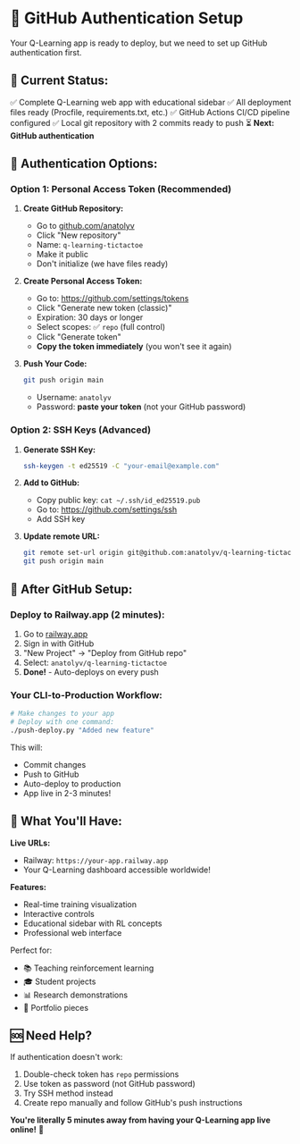 # 🔐 GitHub Authentication Setup

Your Q-Learning app is ready to deploy, but we need to set up GitHub authentication first.

## 🎯 Current Status:
✅ Complete Q-Learning web app with educational sidebar
✅ All deployment files ready (Procfile, requirements.txt, etc.)
✅ GitHub Actions CI/CD pipeline configured
✅ Local git repository with 2 commits ready to push
⏳ **Next: GitHub authentication**

## 🔑 Authentication Options:

### Option 1: Personal Access Token (Recommended)

1. **Create GitHub Repository:**
   - Go to [github.com/anatolyv](https://github.com/anatolyv)
   - Click "New repository"
   - Name: `q-learning-tictactoe`
   - Make it public
   - Don't initialize (we have files ready)

2. **Create Personal Access Token:**
   - Go to: https://github.com/settings/tokens
   - Click "Generate new token (classic)"
   - Expiration: 30 days or longer
   - Select scopes: ✅ `repo` (full control)
   - Click "Generate token"
   - **Copy the token immediately** (you won't see it again)

3. **Push Your Code:**
   ```bash
   git push origin main
   ```
   - Username: `anatolyv`
   - Password: **paste your token** (not your GitHub password)

### Option 2: SSH Keys (Advanced)

1. **Generate SSH Key:**
   ```bash
   ssh-keygen -t ed25519 -C "your-email@example.com"
   ```

2. **Add to GitHub:**
   - Copy public key: `cat ~/.ssh/id_ed25519.pub`
   - Go to: https://github.com/settings/ssh
   - Add SSH key

3. **Update remote URL:**
   ```bash
   git remote set-url origin git@github.com:anatolyv/q-learning-tictactoe.git
   git push origin main
   ```

## 🚀 After GitHub Setup:

### Deploy to Railway.app (2 minutes):
1. Go to [railway.app](https://railway.app)
2. Sign in with GitHub
3. "New Project" → "Deploy from GitHub repo"
4. Select: `anatolyv/q-learning-tictactoe`
5. **Done!** - Auto-deploys on every push

### Your CLI-to-Production Workflow:
```bash
# Make changes to your app
# Deploy with one command:
./push-deploy.py "Added new feature"
```

This will:
- Commit changes
- Push to GitHub
- Auto-deploy to production
- App live in 2-3 minutes!

## 🎯 What You'll Have:

**Live URLs:**
- Railway: `https://your-app.railway.app`
- Your Q-Learning dashboard accessible worldwide!

**Features:**
- Real-time training visualization
- Interactive controls
- Educational sidebar with RL concepts
- Professional web interface

Perfect for:
- 📚 Teaching reinforcement learning
- 🎓 Student projects
- 📊 Research demonstrations
- 🤖 Portfolio pieces

## 🆘 Need Help?

If authentication doesn't work:
1. Double-check token has `repo` permissions
2. Use token as password (not GitHub password)
3. Try SSH method instead
4. Create repo manually and follow GitHub's push instructions

**You're literally 5 minutes away from having your Q-Learning app live online!** 🌟